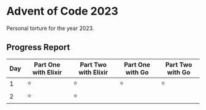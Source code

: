 # Advent of Code 2023

Personal torture for the year 2023.

## Progress Report
Day | Part One with Elixir | Part Two with Elixir | Part One with Go | Part Two with Go
--- | --- | --- | --- | ---
1 | :star: | :star: | :star: | :star:
2 | :star: | :star: | | 
